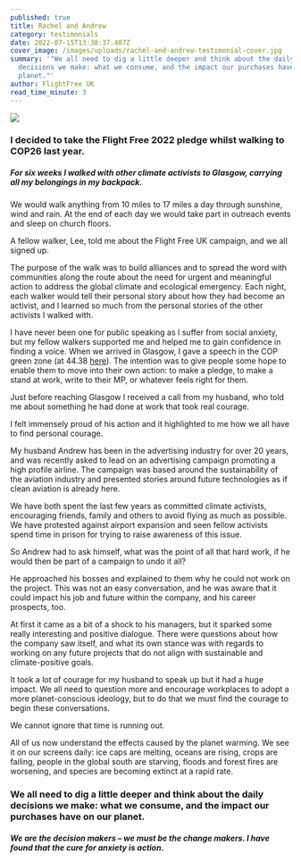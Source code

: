 ```yaml
---
published: true
title: Rachel and Andrew
category: testimonials
date: 2022-07-15T13:38:37.407Z
cover_image: /images/uploads/rachel-and-andrew-testimonial-cover.jpg
summary: '"We all need to dig a little deeper and think about the daily
  decisions we make: what we consume, and the impact our purchases have on our
  planet."'
author: FlightFree UK
read_time_minute: 3
---
```

![](/images/uploads/rachel-and-andrew-testimonial-body.jpg)

### I decided to take the Flight Free 2022 pledge whilst walking to COP26 last year.

##### For six weeks I walked with other climate activists to Glasgow, carrying all my belongings in my backpack.

We would walk anything from 10 miles to 17 miles a day through sunshine, wind and rain. At the end of each day we would take part in outreach events and sleep on church floors.

A fellow walker, Lee, told me about the Flight Free UK campaign, and we all signed up.

The purpose of the walk was to build alliances and to spread the word with communities along the route about the need for urgent and meaningful action to address the global climate and ecological emergency. Each night, each walker would tell their personal story about how they had become an activist, and I learned so much from the personal stories of the other activists I walked with.

I have never been one for public speaking as I suffer from social anxiety, but my fellow walkers supported me and helped me to gain confidence in finding a voice. When we arrived in Glasgow, I gave a speech in the COP green zone (at 44.38 [here](https://www.youtube.com/watch?v=tvf1Wb6hawg&t=1814s)). The intention was to give people some hope to enable them to move into their own action: to make a pledge, to make a stand at work, write to their MP, or whatever feels right for them.

Just before reaching Glasgow I received a call from my husband, who told me about something he had done at work that took real courage.

I felt immensely proud of his action and it highlighted to me how we all have to find personal courage.

My husband Andrew has been in the advertising industry for over 20 years, and was recently asked to lead on an advertising campaign promoting a high profile airline. The campaign was based around the sustainability of the aviation industry and presented stories around future technologies as if clean aviation is already here. 

We have both spent the last few years as committed climate activists, encouraging friends, family and others to avoid flying as much as possible. We have protested against airport expansion and seen fellow activists spend time in prison for trying to raise awareness of this issue. 

So Andrew had to ask himself, what was the point of all that hard work, if he would then be part of a campaign to undo it all?

He approached his bosses and explained to them why he could not work on the project. This was not an easy conversation, and he was aware that it could impact his job and future within the company, and his career prospects, too.

At first it came as a bit of a shock to his managers, but it sparked some really interesting and positive dialogue. There were questions about how the company saw itself, and what its own stance was with regards to working on any future projects that do not align with sustainable and climate-positive goals. 

It took a lot of courage for my husband to speak up but it had a huge impact. We all need to question more and encourage workplaces to adopt a more planet-conscious ideology, but to do that we must find the courage to begin these conversations. 

We cannot ignore that time is running out. 

All of us now understand the effects caused by the planet warming. We see it on our screens daily: ice caps are melting, oceans are rising, crops are failing, people in the global south are starving, floods and forest fires are worsening, and species are becoming extinct at a rapid rate. 

### We all need to dig a little deeper and think about the daily decisions we make: what we consume, and the impact our purchases have on our planet.

##### We are the decision makers – we must be the change makers. I have found that the cure for anxiety is action.